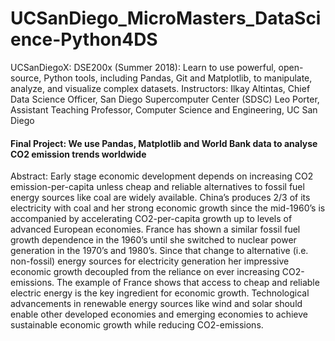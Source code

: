 # UCSanDiego_MicroMasters_DataScience-Python4DS
UCSanDiegoX: DSE200x (Summer 2018): Learn to use powerful, open-source, Python tools, including Pandas, Git and Matplotlib, to manipulate, analyze, and visualize complex datasets. Instructors: Ilkay Altintas, Chief Data Science Officer, San Diego Supercomputer Center (SDSC) Leo Porter, Assistant Teaching Professor, Computer Science and Engineering, UC San Diego

#### Final Project: We use Pandas, Matplotlib and World Bank data to analyse CO2 emission trends worldwide ####

Abstract: Early stage economic development depends on increasing CO2 emission-per-capita unless cheap and reliable alternatives to
fossil fuel energy sources like coal are widely available. China’s produces 2/3 of its electricity with coal and her strong
economic growth since the mid-1960’s is accompanied by accelerating CO2-per-capita growth up to levels of advanced European
economies. France has shown a similar fossil fuel growth dependence in the 1960’s until she switched to nuclear power generation in
the 1970’s and 1980’s. Since that change to alternative (i.e. non-fossil) energy sources for electricity generation her impressive
economic growth decoupled from the reliance on ever increasing CO2-emissions. The example of France shows that access to cheap and
reliable electric energy is the key ingredient for economic growth. Technological advancements in renewable energy sources like
wind and solar should enable other developed economies and emerging economies to achieve sustainable economic growth while reducing
CO2-emissions. 

